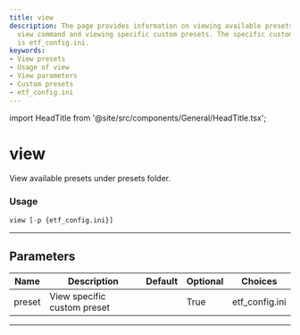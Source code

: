 ```yaml
---
title: view
description: The page provides information on viewing available presets, using the
  view command and viewing specific custom presets. The specific custom preset example
  is etf_config.ini.
keywords:
- View presets
- Usage of view
- View parameters
- Custom presets
- etf_config.ini
---
```


import HeadTitle from '@site/src/components/General/HeadTitle.tsx';

<HeadTitle title="view - Screener - Etf - Reference | OpenBB Terminal Docs" />

# view

View available presets under presets folder.

### Usage

```python
view [-p {etf_config.ini}]
```

---

## Parameters

| Name | Description | Default | Optional | Choices |
| ---- | ----------- | ------- | -------- | ------- |
| preset | View specific custom preset |  | True | etf_config.ini |

---
